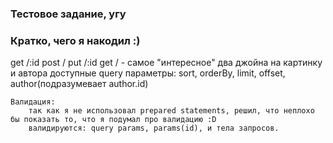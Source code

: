 ### Тестовое задание, угу

### Кратко, чего я накодил :)
get /:id 
post / 
put /:id
get / - самое "интересное"
	два джойна на картинку и автора
	доступные query параметры: sort, orderBy, limit, offset, author(подразумевает author.id)
	
	Валидация:
		так как я не использовал prepared statements, решил, что неплохо бы показать то, что я подумал про валидацию :D
		валидируются: query params, params(id), и тела запросов.
###
